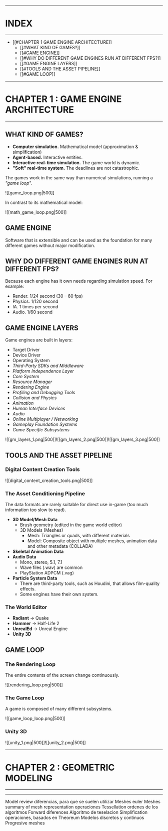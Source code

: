 ___
# INDEX
___

- [[#CHAPTER 1 GAME ENGINE ARCHITECTURE]]
	- [[#WHAT KIND OF GAMES?]]
	- [[#GAME ENGINE]]
	- [[#WHY DO DIFFERENT GAME ENGINES RUN AT DIFFERENT FPS?]]
	- [[#GAME ENGINE LAYERS]]
	- [[#TOOLS AND THE ASSET PIPELINE]]
	- [[#GAME LOOP]]

___
# CHAPTER 1 : GAME ENGINE ARCHITECTURE
___

## WHAT KIND OF GAMES?

- **Computer simulation.** Mathematical model (approximation & simplification)
- **Agent-based.** Interactive entities.
- **Interactive real-time simulation.** The game world is dynamic.
- **"Soft" real-time system.** The deadlines are not catastrophic.

The games work in the same way than numerical simulations, running a *"game loop".*

![[game_loop.png|500]]

In contrast to its mathematical model:

![[math_game_loop.png|500]]

##  GAME ENGINE

Software that is extensible and can be used as the foundation for many different games without major modification.

## WHY DO DIFFERENT GAME ENGINES RUN AT DIFFERENT FPS?

Because each engine has it own needs regarding simulation speed. For example:

- Render. 1/24 second (30 – 60 fps)
- Physics. 1/120 second 
- IA. 1 times per second 
- Audio. 1/60 second

## GAME ENGINE LAYERS

Game engines are built in layers:

- Target Driver
- Device Driver
- Operating System
- *Third-Party SDKs and Middleware*
- *Platform Independence Layer*
- *Core System*
- *Resource Manager*
- *Rendering Engine*
- *Profiling and Debugging Tools*
- *Collision and Physics*
- *Animation*
- *Human Interface Devices*
- *Audio*
- *Online Multiplayer / Networking*
- *Gameplay Foundation Systems*
- *Game Specific Subsystems*

![[gm_layers_1.png|500]]![[gm_layers_2.png|500]]![[gm_layers_3.png|500]]

## TOOLS AND THE ASSET PIPELINE

### Digital Content Creation Tools

![[digital_content_creation_tools.png|500]]

### The Asset Conditioning Pipeline

The data formats are rarely suitable for direct use in-game (too much information too slow to read).

- **3D Model/Mesh Data**
	- Brush geometry (edited in the game world editor)
	- 3D Models (Meshes)
		- Mesh: Triangles or quads, with different materials
		- Model: Composite object with multiple meshes, animation data and other metadata (COLLADA)
- **Skeletal Animation Data**
- **Audio Data**
	- Mono, stereo, 5.1, 7.1
	- Wave files (.wav) are common
	- PlayStation ADPCM (.vag)
- **Particle System Data**
	- There are third-party tools, such as Houdini, that allows film-quality effects.
	- Some engines have their own system.

### The World Editor

- **Radiant** → Quake
- **Hammer** → Half-Life 2
- **UnrealEd** → Unreal Engine
- **Unity 3D**

## GAME LOOP

### The Rendering Loop

The entire contents of the screen change continuously.

![[rendering_loop.png|500]]

### The Game Loop

A game is composed of many different subsystems.

![[game_loop_loop.png|500]]

### Unity 3D

![[unity_1.png|500]]![[unity_2.png|500]]

___
# CHAPTER 2 : GEOMETRIC MODELING
___



___
Model review diferencias, para que se suelen utilizar
Meshes euler
Meshes summary of mesh representation operaciones
Tessellation ordenes de los algoritmos
Forward diferences
Algoritmo de teselacion 
Simplification operaciones, basados en 
Theoreum
Modelos discretos y continuos
Progresive meshes